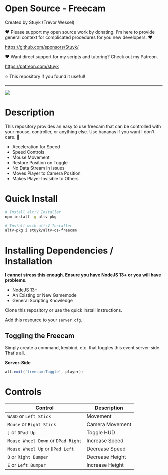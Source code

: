 # Open Source - Freecam

Created by Stuyk (Trevor Wessel)

❤️ Please support my open source work by donating. I'm here to provide general context for complicated procedures for you new developers. ❤️

https://github.com/sponsors/Stuyk/

❤️ Want direct support for my scripts and tutoring? Check out my Patreon.

https://patreon.com/stuyk

⭐ This repository if you found it useful!

---

![](https://thumbs.gfycat.com/TightGorgeousCaimanlizard-size_restricted.gif)

# Description

This repository provides an easy to use freecam that can be controlled with your mouse, controller, or anything else.
Use bananas if you want I don't care. 🍌

-   Acceleration for Speed
-   Speed Controls
-   Mouse Movement
-   Restore Position on Toggle
-   No Data Stream In Issues
-   Moves Player to Camera Position
-   Makes Player Invisible to Others

# Quick Install

```sh
# Install alt:V Installer
npm install -g altv-pkg
```

```sh
# Install with alt:V Installer
altv-pkg i stuyk/altv-os-freecam
```

# Installing Dependencies / Installation

**I cannot stress this enough. Ensure you have NodeJS 13+ or you will have problems.**

-   [NodeJS 13+](https://nodejs.org/en/download/current/)
-   An Existing or New Gamemode
-   General Scripting Knowledge

Clone this repository or use the quick install instructions.

Add this resource to your `server.cfg`.

## Toggling the Freecam

Simply create a command, keybind, etc. that toggles this event server-side.
That's all.

**Server-Side**

```js
alt.emit('freecam:Toggle', player);
```

# Controls

| Control                            | Description     |
| ---------------------------------- | --------------- |
| `WASD` or `Left Stick`             | Movement        |
| `Mouse` or `Right Stick`           | Camera Movement |
| `]` or `DPad Up`                   | Toggle HUD      |
| `Mouse Wheel Down` or `DPad Right` | Increase Speed  |
| `Mouse Wheel Up` or `DPad Left`    | Decrease Speed  |
| `Q` or `Right Bumper`              | Decrease Height |
| `E` or `Left Bumper`               | Increase Height |
